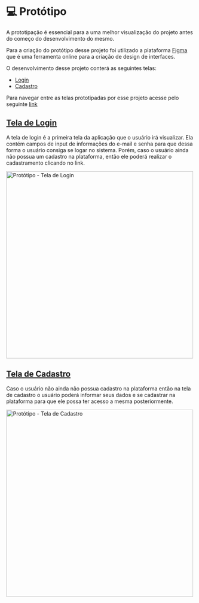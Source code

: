 # 💻 Protótipo 
A prototipação é essencial para a uma melhor visualização do projeto antes do começo do desenvolvimento do mesmo.

Para a criação do protótipo desse projeto foi utilizado a plataforma [Figma](https://www.figma.com/) que é uma ferramenta online para a criação de design de interfaces.

O desenvolvimento desse projeto conterá as seguintes telas:

- [Login](#login)
- [Cadastro](#cadastro)

Para navegar entre as telas prototipadas por esse projeto acesse pelo seguinte [link]()

<div id='login'/>

## [Tela de Login]()
A tela de login é a primeira tela da aplicação que o usuário irá visualizar. Ela contém campos de input de informações do e-mail e senha para que dessa forma o usuário consiga se logar no sistema. Porém, caso o usuário ainda não possua um cadastro na plataforma, então ele poderá realizar o cadastramento clicando no link.

<img src='' width="500" title="Protótipo - Tela de Login">


<div id='cadastro'/>

## [Tela de Cadastro]()
Caso o usuário não ainda não possua cadastro na plataforma então na tela de cadastro o usuário poderá informar seus dados e se cadastrar na plataforma para que ele possa ter acesso a mesma posteriormente.

<img src='' width="500" title="Protótipo - Tela de Cadastro">